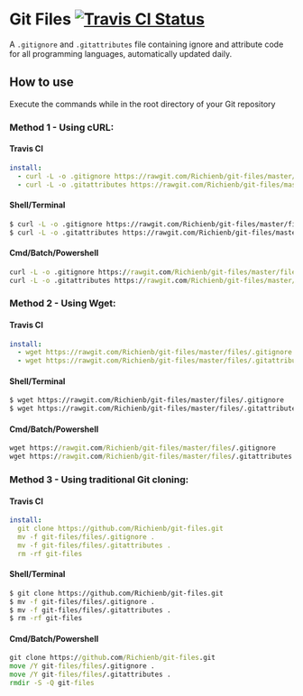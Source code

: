 # Git Files [![Travis CI Status](https://img.shields.io/travis/Richienb/git-files.svg?style=for-the-badge)](https://travis-ci.org/Richienb/git-files)

A `.gitignore` and `.gitattributes` file containing ignore and attribute code for all programming languages, automatically updated daily.

## How to use

Execute the commands while in the root directory of your Git repository

### Method 1 - Using cURL:

#### Travis CI
```yml
install:
  - curl -L -o .gitignore https://rawgit.com/Richienb/git-files/master/files/.gitignore
  - curl -L -o .gitattributes https://rawgit.com/Richienb/git-files/master/files/.gitattributes
```

#### Shell/Terminal
```sh
$ curl -L -o .gitignore https://rawgit.com/Richienb/git-files/master/files/.gitignore
$ curl -L -o .gitattributes https://rawgit.com/Richienb/git-files/master/files/.gitattributes
```

#### Cmd/Batch/Powershell
```bat
curl -L -o .gitignore https://rawgit.com/Richienb/git-files/master/files/.gitignore
curl -L -o .gitattributes https://rawgit.com/Richienb/git-files/master/files/.gitattributes
```

### Method 2 - Using Wget:

#### Travis CI
```yml
install:
  - wget https://rawgit.com/Richienb/git-files/master/files/.gitignore
  - wget https://rawgit.com/Richienb/git-files/master/files/.gitattributes
```

#### Shell/Terminal
```sh
$ wget https://rawgit.com/Richienb/git-files/master/files/.gitignore
$ wget https://rawgit.com/Richienb/git-files/master/files/.gitattributes
```

#### Cmd/Batch/Powershell
```bat
wget https://rawgit.com/Richienb/git-files/master/files/.gitignore
wget https://rawgit.com/Richienb/git-files/master/files/.gitattributes
```

### Method 3 - Using traditional Git cloning:

#### Travis CI
```yml
install:
  git clone https://github.com/Richienb/git-files.git
  mv -f git-files/files/.gitignore .
  mv -f git-files/files/.gitattributes .
  rm -rf git-files
```

#### Shell/Terminal
```sh
$ git clone https://github.com/Richienb/git-files.git
$ mv -f git-files/files/.gitignore .
$ mv -f git-files/files/.gitattributes .
$ rm -rf git-files
```

#### Cmd/Batch/Powershell
```bat
git clone https://github.com/Richienb/git-files.git
move /Y git-files/files/.gitignore .
move /Y git-files/files/.gitattributes .
rmdir -S -Q git-files
```
